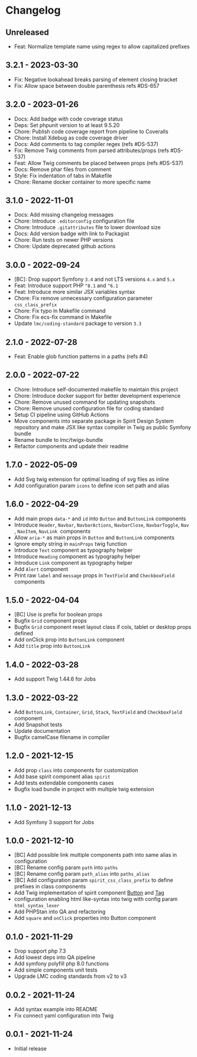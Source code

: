 # Changelog

<!-- There should always be "Unreleased" section at the beginning. -->
## Unreleased
- Feat: Normalize template name using regex to allow capitalized prefixes

## 3.2.1 - 2023-03-30
- Fix: Negative lookahead breaks parsing of element closing bracket
- Fix: Allow space between double parenthesis refs #DS-657

## 3.2.0 - 2023-01-26
- Docs: Add badge with code coverage status
- Deps: Set phpunit version to at least 9.5.20
- Chore: Publish code coverage report from pipeline to Coveralls
- Chore: Install Xdebug as code coverage driver
- Docs: Add comments to tag compiler regex (refs #DS-537)
- Fix: Remove Twig comments from parsed attributes/props (refs #DS-537)
- Feat: Allow Twig comments be placed between props (refs #DS-537)
- Docs: Remove phar files from comment
- Style: Fix indentation of tabs in Makefile
- Chore: Rename docker container to more specific name

## 3.1.0 - 2022-11-01
- Docs: Add missing changelog messages
- Chore: Introduce `.editorconfig` configuration file
- Chore: Introduce `.gitattributes` file to lower download size
- Docs: Add version badge with link to Packagist
- Chore: Run tests on newer PHP versions
- Chore: Update deprecated github actions

## 3.0.0 - 2022-09-24
- [BC]: Drop support Symfony `3.4` and not LTS versions `4.x` and `5.x`
- Feat: Introduce support PHP `^8.1` and `^6.1`
- Feat: Introduce more similar JSX variables syntax
- Chore: Fix remove unnecessary configuration parameter `css_class_prefix`
- Chore: Fix typo in Makefile command
- Chore: Fix ecs-fix command in Makefile
- Update `lmc/coding-standard` package to version `3.3`

## 2.1.0 - 2022-07-28
- Feat: Enable glob function patterns in a paths (refs #4)

## 2.0.0 - 2022-07-22
- Chore: Introduce self-documented makefile to maintain this project
- Chore: Introduce docker support for better development experience
- Chore: Remove unused command for updating snapshots
- Chore: Remove unused configuration file for coding standard
- Setup CI pipeline using GitHub Actions
- Move components into separate package in Spirit Design System repository
    and make JSX like syntax compiler in Twig as public Symfony bundle
- Rename bundle to lmc/twigx-bundle
- Refactor components and update their readme


## 1.7.0 - 2022-05-09
- Add Svg twig extension for optimal loading of svg files as inline
- Add configuration param `icons` to define icon set path and alias

## 1.6.0 - 2022-04-29
- Add main props `data-*` and `id` into `Button` and `ButtonLink` components
- Introduce `Header`, `Navbar`, `NavbarActions`, `NavbarClose`, `NavbarToggle`, `Nav `, `NavItem`, `NavLink `components
- Allow `aria-*` as main props in `Button` and `ButtonLink` components
- Ignore empty string in `mainProps` twig function
- Introduce `Text` component as typography helper
- Introduce `Heading` component as typography helper
- Introduce `Link` component as typography helper
- Add `Alert` component
- Print raw `label` and `message` props in `TextField` and `CheckboxField` components

## 1.5.0 - 2022-04-04
- [BC] Use is prefix for boolean props
- Bugfix `Grid` component props
- Bugfix `Grid` component reset layout class if cols, tablet or desktop props defined
- Add onClick prop into `ButtonLink` component
- Add `title` prop into `ButtonLink`

## 1.4.0 - 2022-03-28
- Add support Twig 1.44.6 for Jobs

## 1.3.0 - 2022-03-22
- Add `ButtonLink`, `Container`, `Grid`, `Stack`, `TextField` and `CheckboxField` component
- Add Snapshot tests
- Update documentation
- Bugfix camelCase filename in compiler

## 1.2.0 - 2021-12-15
- Add prop `class` into components for customization
- Add base spirit component alias `spirit`
- Add tests extendable components cases
- Bugfix load bundle in project with multiple twig extension

## 1.1.0 - 2021-12-13
- Add Symfony 3 support for Jobs

## 1.0.0 - 2021-12-10
- [BC] Add possible link multiple components path into same alias in configuration
- [BC] Rename config param `path` into `paths`
- [BC] Rename config param `path_alias` into `paths_alias`
- [BC] Add configuration param `spirit_css_class_prefix` to define prefixes in class components
- Add Twig implementation of spirit component [Button](https://github.com/lmc-eu/spirit-design-system/tree/main/packages/web/src/components/Button) and [Tag](https://github.com/lmc-eu/spirit-design-system/tree/main/packages/web/src/components/Tag)
- configuration enabling html like-syntax into twig with config param `html_syntax_lexer`
- Add PHPStan into QA and refactoring
- Add `square` and `onClick` properties into Button component

## 0.1.0 - 2021-11-29
- Drop support php 7.3
- Add lowest deps into QA pipeline
- Add symfony polyfill php 8.0 functions
- Add simple components unit tests
- Upgrade LMC coding standards from v2 to v3

## 0.0.2 - 2021-11-24
- Add syntax example into README
- Fix connect yaml configuration into Twig

## 0.0.1 - 2021-11-24
- Initial release
